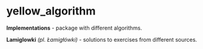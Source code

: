 # yellow_algorithm

__Implementations__ - package with different algorithms.

__Lamiglowki__ *(pl. Łamigłówki)* - solutions to exercises from different sources.

